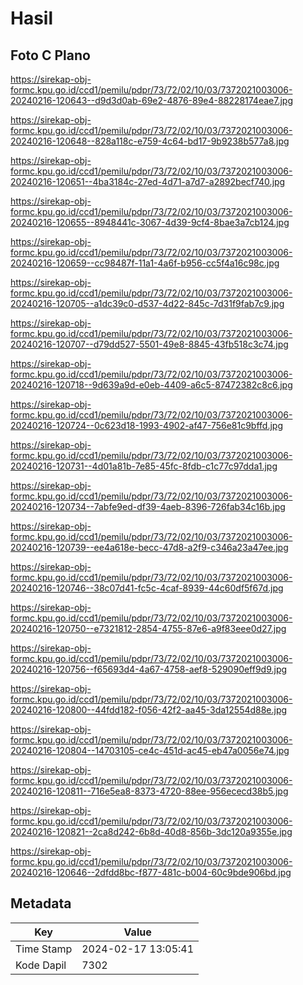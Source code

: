 # Hasil

## Foto C Plano

https://sirekap-obj-formc.kpu.go.id/ccd1/pemilu/pdpr/73/72/02/10/03/7372021003006-20240216-120643--d9d3d0ab-69e2-4876-89e4-88228174eae7.jpg

https://sirekap-obj-formc.kpu.go.id/ccd1/pemilu/pdpr/73/72/02/10/03/7372021003006-20240216-120648--828a118c-e759-4c64-bd17-9b9238b577a8.jpg

https://sirekap-obj-formc.kpu.go.id/ccd1/pemilu/pdpr/73/72/02/10/03/7372021003006-20240216-120651--4ba3184c-27ed-4d71-a7d7-a2892becf740.jpg

https://sirekap-obj-formc.kpu.go.id/ccd1/pemilu/pdpr/73/72/02/10/03/7372021003006-20240216-120655--8948441c-3067-4d39-9cf4-8bae3a7cb124.jpg

https://sirekap-obj-formc.kpu.go.id/ccd1/pemilu/pdpr/73/72/02/10/03/7372021003006-20240216-120659--cc98487f-11a1-4a6f-b956-cc5f4a16c98c.jpg

https://sirekap-obj-formc.kpu.go.id/ccd1/pemilu/pdpr/73/72/02/10/03/7372021003006-20240216-120705--a1dc39c0-d537-4d22-845c-7d31f9fab7c9.jpg

https://sirekap-obj-formc.kpu.go.id/ccd1/pemilu/pdpr/73/72/02/10/03/7372021003006-20240216-120707--d79dd527-5501-49e8-8845-43fb518c3c74.jpg

https://sirekap-obj-formc.kpu.go.id/ccd1/pemilu/pdpr/73/72/02/10/03/7372021003006-20240216-120718--9d639a9d-e0eb-4409-a6c5-87472382c8c6.jpg

https://sirekap-obj-formc.kpu.go.id/ccd1/pemilu/pdpr/73/72/02/10/03/7372021003006-20240216-120724--0c623d18-1993-4902-af47-756e81c9bffd.jpg

https://sirekap-obj-formc.kpu.go.id/ccd1/pemilu/pdpr/73/72/02/10/03/7372021003006-20240216-120731--4d01a81b-7e85-45fc-8fdb-c1c77c97dda1.jpg

https://sirekap-obj-formc.kpu.go.id/ccd1/pemilu/pdpr/73/72/02/10/03/7372021003006-20240216-120734--7abfe9ed-df39-4aeb-8396-726fab34c16b.jpg

https://sirekap-obj-formc.kpu.go.id/ccd1/pemilu/pdpr/73/72/02/10/03/7372021003006-20240216-120739--ee4a618e-becc-47d8-a2f9-c346a23a47ee.jpg

https://sirekap-obj-formc.kpu.go.id/ccd1/pemilu/pdpr/73/72/02/10/03/7372021003006-20240216-120746--38c07d41-fc5c-4caf-8939-44c60df5f67d.jpg

https://sirekap-obj-formc.kpu.go.id/ccd1/pemilu/pdpr/73/72/02/10/03/7372021003006-20240216-120750--e7321812-2854-4755-87e6-a9f83eee0d27.jpg

https://sirekap-obj-formc.kpu.go.id/ccd1/pemilu/pdpr/73/72/02/10/03/7372021003006-20240216-120756--f65693d4-4a67-4758-aef8-529090eff9d9.jpg

https://sirekap-obj-formc.kpu.go.id/ccd1/pemilu/pdpr/73/72/02/10/03/7372021003006-20240216-120800--44fdd182-f056-42f2-aa45-3da12554d88e.jpg

https://sirekap-obj-formc.kpu.go.id/ccd1/pemilu/pdpr/73/72/02/10/03/7372021003006-20240216-120804--14703105-ce4c-451d-ac45-eb47a0056e74.jpg

https://sirekap-obj-formc.kpu.go.id/ccd1/pemilu/pdpr/73/72/02/10/03/7372021003006-20240216-120811--716e5ea8-8373-4720-88ee-956ececd38b5.jpg

https://sirekap-obj-formc.kpu.go.id/ccd1/pemilu/pdpr/73/72/02/10/03/7372021003006-20240216-120821--2ca8d242-6b8d-40d8-856b-3dc120a9355e.jpg

https://sirekap-obj-formc.kpu.go.id/ccd1/pemilu/pdpr/73/72/02/10/03/7372021003006-20240216-120646--2dfdd8bc-f877-481c-b004-60c9bde906bd.jpg


## Metadata

| Key        | Value               |
| ---------- | ------------------- |
| Time Stamp | 2024-02-17 13:05:41 |
| Kode Dapil | 7302                |



